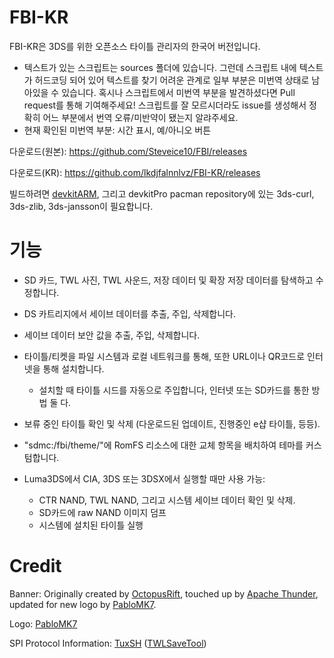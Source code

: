 # FBI-KR

FBI-KR은 3DS를 위한 오픈소스 타이틀 관리자의 한국어 버전입니다.

 * 텍스트가 있는 스크립트는 sources 폴더에 있습니다. 그런데 스크립트 내에 텍스트가 허드코딩 되어 있어 텍스트를 찾기 어려운 관계로 일부 부분은 미번역 상태로 남아있을 수 있습니다. 혹시나 스크립트에서 미번역 부분을 발견하셨다면 Pull request를 통해 기여해주세요! 스크립트를 잘 모르시더라도 issue를 생성해서 정확히 어느 부분에서 번역 오류/미반약이 됐는지 알랴주세요.
 * 현재 확인된 미번역 부분: 시간 표시, 예/아니오 버튼

다운로드(원본): https://github.com/Steveice10/FBI/releases

다운로드(KR): https://github.com/lkdjfalnnlvz/FBI-KR/releases

빌드하려면 [devkitARM](http://sourceforge.net/projects/devkitpro/files/devkitARM/), 그리고 devkitPro pacman repository에 있는 3ds-curl, 3ds-zlib, 3ds-jansson이 필요합니다.

# 기능

* SD 카드, TWL 사진, TWL 사운드, 저장 데이터 및 확장 저장 데이터를 탐색하고 수정합니다.
* DS 카트리지에서 세이브 데이터를 추출, 주입, 삭제합니다.
* 세이브 데이터 보안 값을 추출, 주입, 삭제합니다.
* 타이틀/티켓을 파일 시스템과 로컬 네트워크를 통해, 또한 URL이나 QR코드로 인터넷을 통해 설치합니다.
  * 설치할 때 타이틀 시드를 자동으로 주입합니다, 인터넷 또는 SD카드를 통한 방법 둘 다.
* 보류 중인 타이틀 확인 및 삭제 (다운로드된 업데이트, 진행중인 e샵 타이틀, 등등).
* "sdmc:/fbi/theme/"에 RomFS 리소스에 대한 교체 항목을 배치하여 테마를 커스텀합니다.

* Luma3DS에서 CIA, 3DS 또는 3DSX에서 실행할 때만 사용 가능:
  * CTR NAND, TWL NAND, 그리고 시스템 세이브 데이터 확인 및 삭제.
  * SD카드에 raw NAND 이미지 덤프
  * 시스템에 설치된 타이틀 실행

# Credit

Banner: Originally created by [OctopusRift](http://gbatemp.net/members/octopusrift.356526/), touched up by [Apache Thunder](https://gbatemp.net/members/apache-thunder.105648/), updated for new logo by [PabloMK7](http://gbatemp.net/members/pablomk7.345712/).

Logo: [PabloMK7](http://gbatemp.net/members/pablomk7.345712/)

SPI Protocol Information: [TuxSH](https://github.com/TuxSH/) ([TWLSaveTool](https://github.com/TuxSH/TWLSaveTool))
